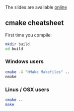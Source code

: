 The slides are available [online](dauphine203.github.io/cpp_dauphine/polymorphism/index.html)

## cmake cheatsheet

First time you compile:

```bash
mkdir build
cd build
```

### Windows users

```bash
cmake -G "NMake Makefiles" ..
nmake
```

### Linus / OSX users

```bash
cmake ..
make
```
